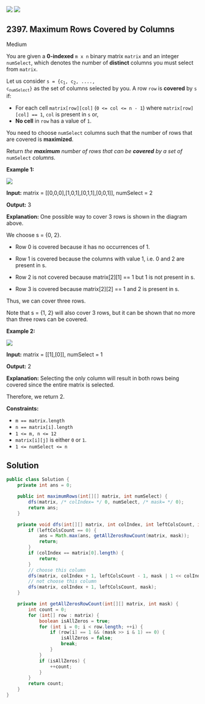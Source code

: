 [![](https://img.shields.io/github/stars/javadev/LeetCode-in-Java?label=Stars&style=flat-square)](https://github.com/javadev/LeetCode-in-Java)
[![](https://img.shields.io/github/forks/javadev/LeetCode-in-Java?label=Fork%20me%20on%20GitHub%20&style=flat-square)](https://github.com/javadev/LeetCode-in-Java/fork)

## 2397\. Maximum Rows Covered by Columns

Medium

You are given a **0-indexed** `m x n` binary matrix `matrix` and an integer `numSelect`, which denotes the number of **distinct** columns you must select from `matrix`.

Let us consider <code>s = {c<sub>1</sub>, c<sub>2</sub>, ...., c<sub>numSelect</sub>}</code> as the set of columns selected by you. A row `row` is **covered** by `s` if:

*   For each cell `matrix[row][col]` (`0 <= col <= n - 1`) where `matrix[row][col] == 1`, `col` is present in `s` or,
*   **No cell** in `row` has a value of `1`.

You need to choose `numSelect` columns such that the number of rows that are covered is **maximized**.

Return _the **maximum** number of rows that can be **covered** by a set of_ `numSelect` _columns._

**Example 1:**

![](https://assets.leetcode.com/uploads/2022/07/14/rowscovered.png)

**Input:** matrix = \[\[0,0,0],[1,0,1],[0,1,1],[0,0,1]], numSelect = 2

**Output:** 3

**Explanation:** One possible way to cover 3 rows is shown in the diagram above.

We choose s = {0, 2}.

- Row 0 is covered because it has no occurrences of 1.

- Row 1 is covered because the columns with value 1, i.e. 0 and 2 are present in s.

- Row 2 is not covered because matrix[2][1] == 1 but 1 is not present in s.

- Row 3 is covered because matrix[2][2] == 1 and 2 is present in s.

Thus, we can cover three rows.

Note that s = {1, 2} will also cover 3 rows, but it can be shown that no more than three rows can be covered. 

**Example 2:**

![](https://assets.leetcode.com/uploads/2022/07/14/rowscovered2.png)

**Input:** matrix = \[\[1],[0]], numSelect = 1

**Output:** 2

**Explanation:** Selecting the only column will result in both rows being covered since the entire matrix is selected.

Therefore, we return 2. 

**Constraints:**

*   `m == matrix.length`
*   `n == matrix[i].length`
*   `1 <= m, n <= 12`
*   `matrix[i][j]` is either `0` or `1`.
*   `1 <= numSelect <= n`

## Solution

```java
public class Solution {
    private int ans = 0;

    public int maximumRows(int[][] matrix, int numSelect) {
        dfs(matrix, /* colIndex= */ 0, numSelect, /* mask= */ 0);
        return ans;
    }

    private void dfs(int[][] matrix, int colIndex, int leftColsCount, int mask) {
        if (leftColsCount == 0) {
            ans = Math.max(ans, getAllZerosRowCount(matrix, mask));
            return;
        }
        if (colIndex == matrix[0].length) {
            return;
        }
        // choose this column
        dfs(matrix, colIndex + 1, leftColsCount - 1, mask | 1 << colIndex);
        // not choose this column
        dfs(matrix, colIndex + 1, leftColsCount, mask);
    }

    private int getAllZerosRowCount(int[][] matrix, int mask) {
        int count = 0;
        for (int[] row : matrix) {
            boolean isAllZeros = true;
            for (int i = 0; i < row.length; ++i) {
                if (row[i] == 1 && (mask >> i & 1) == 0) {
                    isAllZeros = false;
                    break;
                }
            }
            if (isAllZeros) {
                ++count;
            }
        }
        return count;
    }
}
```